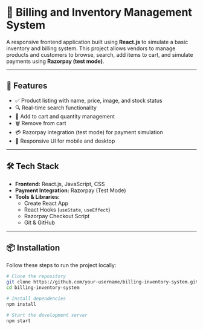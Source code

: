 # 🧾 Billing and Inventory Management System

A responsive frontend application built using **React.js** to simulate a basic inventory and billing system. This project allows vendors to manage products and customers to browse, search, add items to cart, and simulate payments using **Razorpay (test mode)**.

---

## 🚀 Features

- ✅ Product listing with name, price, image, and stock status
- 🔍 Real-time search functionality
- 🛒 Add to cart and quantity management
- 🗑️ Remove from cart
- 💳 Razorpay integration (test mode) for payment simulation
- 📱 Responsive UI for mobile and desktop

---

## 🛠 Tech Stack

- **Frontend:** React.js, JavaScript, CSS
- **Payment Integration:** Razorpay (Test Mode)
- **Tools & Libraries:**  
  - Create React App  
  - React Hooks (`useState`, `useEffect`)  
  - Razorpay Checkout Script  
  - Git & GitHub  

---

## 📦 Installation

Follow these steps to run the project locally:

```bash
# Clone the repository
git clone https://github.com/your-username/billing-inventory-system.git
cd billing-inventory-system

# Install dependencies
npm install

# Start the development server
npm start

